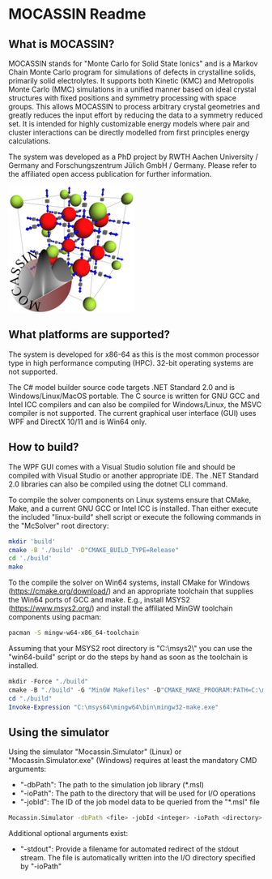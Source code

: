 # MOCASSIN Readme

## What is MOCASSIN?
MOCASSIN stands for "Monte Carlo for Solid State Ionics" and is a Markov Chain Monte Carlo program for simulations of defects in crystalline solids, primarily solid electrolytes. It supports both Kinetic (KMC) and Metropolis Monte Carlo (MMC) simulations in a unified manner based on ideal crystal structures with fixed positions and symmetry processing with space groups. This allows MOCASSIN to process arbitrary crystal geometries and greatly reduces the input effort by reducing the data to a symmetry reduced set. It is intended for highly customizable energy models where pair and cluster interactions can be directly modelled from first principles energy calculations.

The system was developed as a PhD project by RWTH Aachen University / Germany and Forschungszentrum Jülich GmbH / Germany. Please refer to the affiliated open access publication for further information.

<img src ="./figures/LogoImage.png" width="250">

## What platforms are supported?
The system is developed for x86-64 as this is the most common processor type in high performance computing (HPC). 32-bit operating systems are not supported.

The C# model builder source code targets .NET Standard 2.0 and is Windows/Linux/MacOS portable. The C source is written for GNU GCC and Intel ICC compilers and can also be compiled for Windows/Linux, the MSVC compiler is not supported. The current graphical user interface (GUI) uses WPF and DirectX 10/11 and is Win64 only.

## How to build?
The WPF GUI comes with a Visual Studio solution file and should be compiled with Visual Studio or another appropriate IDE. The .NET Standard 2.0 libraries can also be compiled using the dotnet CLI command.

To compile the solver components on Linux systems ensure that CMake, Make, and a current GNU GCC or Intel ICC is installed. Than either execute the included "linux-build" shell script or execute the following commands in the "McSolver" root directory:

```bash
mkdir 'build'
cmake -B './build' -D"CMAKE_BUILD_TYPE=Release"
cd './build'
make
```

To the compile the solver on Win64 systems, install CMake for Windows (https://cmake.org/download/) and an appropriate toolchain that supplies the Win64 ports of GCC and make. E.g., install MSYS2 (https://www.msys2.org/) and install the affiliated MinGW toolchain components using pacman:

```bash
pacman -S mingw-w64-x86_64-toolchain
```

Assuming that your MSYS2 root directory is "C:\\msys2\\" you can use the "win64-build" script or do the steps by hand as soon as the toolchain is installed.
```PowerShell
mkdir -Force "./build"
cmake -B "./build" -G "MinGW Makefiles" -D"CMAKE_MAKE_PROGRAM:PATH=C:\msys64\mingw64\bin\mingw32-make.exe" -D"CMAKE_BUILD_TYPE=Release"
cd "./build"
Invoke-Expression "C:\msys64\mingw64\bin\mingw32-make.exe"
```

## Using the simulator
Using the simulator "Mocassin.Simulator" (Linux) or "Mocassin.Simulator.exe" (Windows) requires at least the mandatory CMD arguments:
- "-dbPath": The path to the simulation job library (*.msl)
- "-ioPath": The path to the directory that will be used for I/O operations
- "-jobId": The ID of the job model data to be queried from the "*.msl" file
```bash
Mocassin.Simulator -dbPath <file> -jobId <integer> -ioPath <directory>
```
Additional optional arguments exist:
- "-stdout": Provide a filename for automated redirect of the stdout stream. The file is automatically written into the I/O directory specified by "-ioPath"
